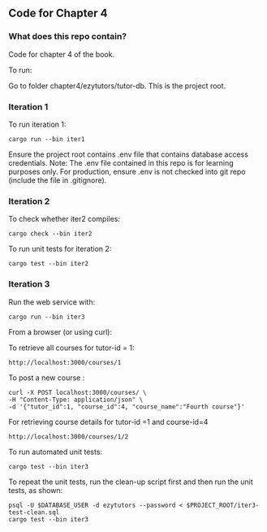 ## Code for Chapter 4

### What does this repo contain?

Code for chapter 4 of the book.

To run:

Go to folder chapter4/ezytutors/tutor-db. This is the project root.

### Iteration 1

To run iteration 1:

```
cargo run --bin iter1
```
Ensure the project root contains .env file that contains database access credentials.
Note: The .env file contained in this repo is for learning purposes only. For production, ensure .env is not checked into git repo (include the file in .gitignore).

### Iteration 2

To check whether iter2 compiles:

```
cargo check --bin iter2
```

To run unit tests for iteration 2: 

```
cargo test --bin iter2
```

### Iteration 3

Run the web service with:

```
cargo run --bin iter3
```
From a browser (or using curl):

To retrieve all courses for tutor-id = 1:

```
http://localhost:3000/courses/1
```

To post a new course :

```
curl -X POST localhost:3000/courses/ \
-H "Content-Type: application/json" \
-d '{"tutor_id":1, "course_id":4, "course_name":"Fourth course"}'
```

For retrieving course details for tutor-id =1 and course-id=4
```
http://localhost:3000/courses/1/2
```

To run automated unit tests:

```
cargo test --bin iter3
```

To repeat the unit tests, run the clean-up script first and then run the unit tests, as shown:
```
psql -U $DATABASE_USER -d ezytutors --password < $PROJECT_ROOT/iter3-test-clean.sql
cargo test --bin iter3

```

